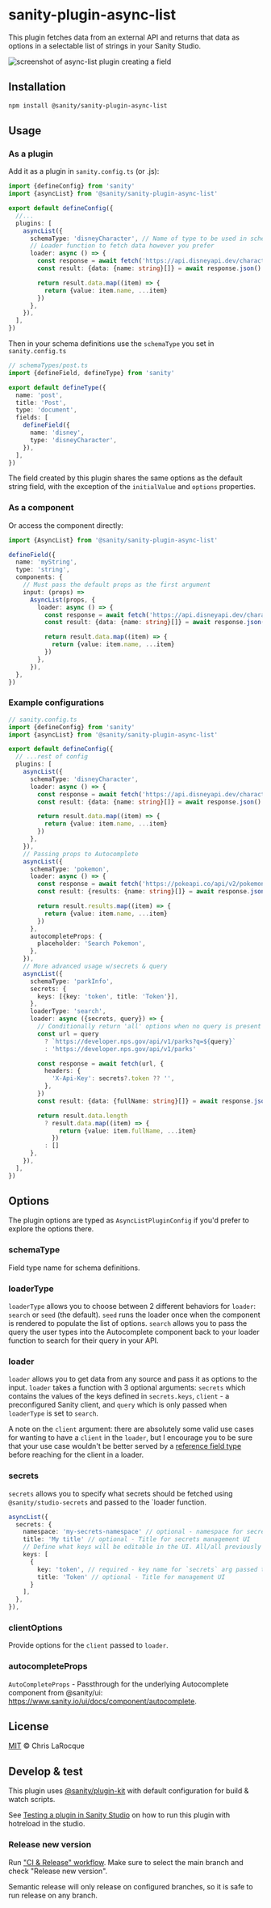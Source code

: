 # sanity-plugin-async-list

This plugin fetches data from an external API and returns that data as options in a selectable list of strings in your Sanity Studio.

![screenshot of async-list plugin creating a field](https://raw.githubusercontent.com/sanity-io/sanity-plugin-async-list/87b958a76fb2c81cbe798679520004ed01708e17/assets/async-list-screenshot.png 'async-list in action')

## Installation

```sh
npm install @sanity/sanity-plugin-async-list
```

## Usage

### As a plugin

Add it as a plugin in `sanity.config.ts` (or .js):

```ts
import {defineConfig} from 'sanity'
import {asyncList} from '@sanity/sanity-plugin-async-list'

export default defineConfig({
  //...
  plugins: [
    asyncList({
      schemaType: 'disneyCharacter', // Name of type to be used in schema definitions
      // Loader function to fetch data however you prefer
      loader: async () => {
        const response = await fetch('https://api.disneyapi.dev/character')
        const result: {data: {name: string}[]} = await response.json()

        return result.data.map((item) => {
          return {value: item.name, ...item}
        })
      },
    }),
  ],
})
```

Then in your schema definitions use the `schemaType` you set in `sanity.config.ts`

```ts
// schemaTypes/post.ts
import {defineField, defineType} from 'sanity'

export default defineType({
  name: 'post',
  title: 'Post',
  type: 'document',
  fields: [
    defineField({
      name: 'disney',
      type: 'disneyCharacter',
    }),
  ],
})
```

The field created by this plugin shares the same options as the default string field, with the exception of the `initialValue` and `options` properties.

### As a component

Or access the component directly:

```ts
import {AsyncList} from '@sanity/sanity-plugin-async-list'

defineField({
  name: 'myString',
  type: 'string',
  components: {
    // Must pass the default props as the first argument
    input: (props) =>
      AsyncList(props, {
        loader: async () => {
          const response = await fetch('https://api.disneyapi.dev/character')
          const result: {data: {name: string}[]} = await response.json()

          return result.data.map((item) => {
            return {value: item.name, ...item}
          })
        },
      }),
  },
})
```

### Example configurations

```ts
// sanity.config.ts
import {defineConfig} from 'sanity'
import {asyncList} from '@sanity/sanity-plugin-async-list'

export default defineConfig({
  // ...rest of config
  plugins: [
    asyncList({
      schemaType: 'disneyCharacter',
      loader: async () => {
        const response = await fetch('https://api.disneyapi.dev/character')
        const result: {data: {name: string}[]} = await response.json()

        return result.data.map((item) => {
          return {value: item.name, ...item}
        })
      },
    }),
    // Passing props to Autocomplete
    asyncList({
      schemaType: 'pokemon',
      loader: async () => {
        const response = await fetch('https://pokeapi.co/api/v2/pokemon?limit=50&offset=0')
        const result: {results: {name: string}[]} = await response.json()

        return result.results.map((item) => {
          return {value: item.name, ...item}
        })
      },
      autocompleteProps: {
        placeholder: 'Search Pokemon',
      },
    }),
    // More advanced usage w/secrets & query
    asyncList({
      schemaType: 'parkInfo',
      secrets: {
        keys: [{key: 'token', title: 'Token'}],
      },
      loaderType: 'search',
      loader: async ({secrets, query}) => {
        // Conditionally return 'all' options when no query is present
        const url = query
          ? `https://developer.nps.gov/api/v1/parks?q=${query}`
          : 'https://developer.nps.gov/api/v1/parks'

        const response = await fetch(url, {
          headers: {
            'X-Api-Key': secrets?.token ?? '',
          },
        })
        const result: {data: {fullName: string}[]} = await response.json()

        return result.data.length
          ? result.data.map((item) => {
              return {value: item.fullName, ...item}
            })
          : []
      },
    }),
  ],
})
```

## Options

The plugin options are typed as `AsyncListPluginConfig` if you'd prefer to explore the options there.

### schemaType

Field type name for schema definitions.

### loaderType

`loaderType` allows you to choose between 2 different behaviors for `loader`: `search` or `seed` (the default). `seed` runs the loader once when the component is rendered to populate the list of options. `search` allows you to pass the query the user types into the Autocomplete component back to your loader function to search for their query in your API.

### loader

`loader` allows you to get data from any source and pass it as options to the input. `loader` takes a function with 3 optional arguments: `secrets` which contains the values of the keys defined in `secrets.keys`, `client` - a preconfigured Sanity client, and `query` which is only passed when `loaderType` is set to `search`.

A note on the `client` argument: there are absolutely some valid use cases for wanting to have a `client` in the `loader`, but I encourage you to be sure that your use case wouldn't be better served by a [reference field type](https://www.sanity.io/docs/reference-type) before reaching for the client in a loader.

### secrets

`secrets` allows you to specify what secrets should be fetched using `@sanity/studio-secrets` and passed to the `loader function.

```ts
asyncList({
  secrets: {
    namespace: 'my-secrets-namespace' // optional - namespace for secrets previously saved with @sanity/studio-secrets
    title: 'My title' // optional - Title for secrets management UI
    // Define what keys will be editable in the UI. All/all previously saved secrets in the namespace will be passed to the `loader` function
    keys: [
      {
        key: 'token', // required - key name for `secrets` arg passed to loader
        title: 'Token' // optional - Title for management UI
      }
    ],
  },
}),
```

### clientOptions

Provide options for the `client` passed to `loader`.

### autocompleteProps

`AutoCompleteProps` - Passthrough for the underlying Autocomplete component from @sanity/ui: https://www.sanity.io/ui/docs/component/autocomplete.

## License

[MIT](LICENSE) © Chris LaRocque

## Develop & test

This plugin uses [@sanity/plugin-kit](https://github.com/sanity-io/plugin-kit)
with default configuration for build & watch scripts.

See [Testing a plugin in Sanity Studio](https://github.com/sanity-io/plugin-kit#testing-a-plugin-in-sanity-studio)
on how to run this plugin with hotreload in the studio.

### Release new version

Run ["CI & Release" workflow](TODO/actions/workflows/main.yml).
Make sure to select the main branch and check "Release new version".

Semantic release will only release on configured branches, so it is safe to run release on any branch.
